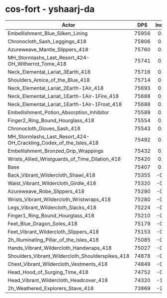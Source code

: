 # cos-fort - yshaarj-da
| Actor | DPS | Increase |
|---|:---:|:---:|
|Embellishment_Blue_Silken_Lining|75956|0.73%|
|Chronocloth_Sash_Leggings_418|75806|0.53%|
|Azureweave_Mantle_Slippers_418|75760|0.47%|
|MH_Stormlashs_Last_Resort_424-OH_Witherrot_Tome_418|75741|0.44%|
|Neck_Elemental_Lariat_3Earth_418|75716|0.41%|
|Shoulders_Amice_of_the_Blue_418|75714|0.41%|
|Neck_Elemental_Lariat_2Earth-1Air_418|75693|0.38%|
|Neck_Elemental_Lariat_1Earth-1Air-1Fire_418|75688|0.37%|
|Neck_Elemental_Lariat_1Earth-1Air-1Frost_418|75688|0.37%|
|Embellishment_Potion_Absorption_Inhibitor|75589|0.24%|
|Finger2_Ring_Bound_Hourglass_418|75554|0.19%|
|Chronocloth_Gloves_Sash_418|75543|0.18%|
|MH_Stormlashs_Last_Resort_424-OH_Crackling_Codex_of_the_Isles_418|75492|0.11%|
|Embellishment_Bronzed_Grip_Wrappings|75432|0.03%|
|Wrists_Allied_Wristguards_of_Time_Dilation_418|75420|0.02%|
|Base|75407|0.00%|
|Back_Vibrant_Wildercloth_Shawl_418|75355|-0.07%|
|Waist_Vibrant_Wildercloth_Girdle_418|75320|-0.12%|
|Azureweave_Robe_Slippers_418|75290|-0.16%|
|Wrists_Vibrant_Wildercloth_Wristwraps_418|75280|-0.17%|
|Legs_Vibrant_Wildercloth_Slacks_418|75224|-0.24%|
|Finger1_Ring_Bound_Hourglass_418|75210|-0.26%|
|Feet_Blue_Dragon_Soles_418|75179|-0.30%|
|Feet_Vibrant_Wildercloth_Slippers_418|75153|-0.34%|
|2h_Illuminating_Pillar_of_the_Isles_418|75085|-0.43%|
|Hands_Vibrant_Wildercloth_Handwraps_418|75027|-0.50%|
|Shoulders_Vibrant_Wildercloth_Shoulderspikes_418|74878|-0.70%|
|Chest_Vibrant_Wildercloth_Vestments_418|74849|-0.74%|
|Head_Hood_of_Surging_Time_418|74752|-0.87%|
|Head_Vibrant_Wildercloth_Headcover_418|74320|-1.44%|
|2h_Weathered_Explorers_Stave_418|73869|-2.04%|
